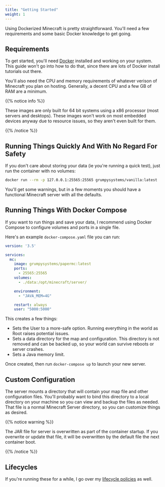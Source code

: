 ```yaml
---
title: "Getting Started"
weight: 1
---
```


Using Dockerized Minecraft is pretty straightforward.  You'll need a few
requirements and some basic Docker knowledge to get going.

## Requirements

To get started, you'll need [Docker](https://www.docker.com/) installed and
working on your system.  This guide won't go into how to do that, since there
are lots of Docker install tutorials out there.

You'll also need the CPU and memory requirements of whatever verison of
Minecraft you plan on hosting.  Generally, a decent CPU and a few GB of RAM are
a minimum.

{{% notice info %}}

These images are only built for 64 bit systems using a x86 processor (most
servers and desktops).  These images won't work on most embedded devices anyway
due to resource issues, so they aren't even built for them. 

{{% /notice %}}

## Running Things Quickly And With No Regard For Safety

If you don't care about storing your data (ie you're running a quick test), just
run the container with no volumes:

```bash
docker run --rm -p 127.0.0.1:25565:25565 grumpysystems/vanilla:latest
```

You'll get some warnings, but in a few moments you should have a functional
Minecraft server with all the defaults.

## Running Things With Docker Compose

If you want to run things and save your data, I recommend using Docker Compose
to configure volumes and ports in a single file.

Here's an example `docker-compose.yaml` file you can run:

```yaml
version: '3.5'

services:
  mc:
    image: grumpysystems/papermc:latest
    ports:
      - 25565:25565
    volumes:
      - ./data:/opt/minecraft/server/

    environment:
      - "JAVA_MEM=4G"

    restart: always
    user: "5000:5000"
```

This creates a few things:

* Sets the User to a more-safe option.  Running everything in the world as Root
  raises potential issues.
* Sets a data directory for the map and configuration.  This directory is not
  removed and can be backed up, so your world can survive reboots or server
  crashes.
* Sets a Java memory limit.

Once created, then run `docker-compose up` to launch your new server.

## Custom Configuration

The server mounts a directory that will contain your map file and other
configuration files.  You'll probably want to bind this directory to a local
directory on your machine so you can view and backup the files as needed.  That
file is a normal Minecraft Server directory, so you can customize things as
desired.

{{% notice warning %}}

The JAR file for server is overwritten as part of the container startup.  If you
overwrite or update that file, it will be overwritten by the default file the
next container boot.

{{% /notice %}}

## Lifecycles

If you're running these for a while, I go over my [lifecycle
policies](/minecraft/lifecycle/) as well.
 